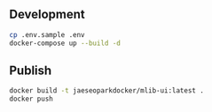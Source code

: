 ## Development

```bash
cp .env.sample .env
docker-compose up --build -d
```

## Publish

```bash
docker build -t jaeseoparkdocker/mlib-ui:latest .
docker push
```

